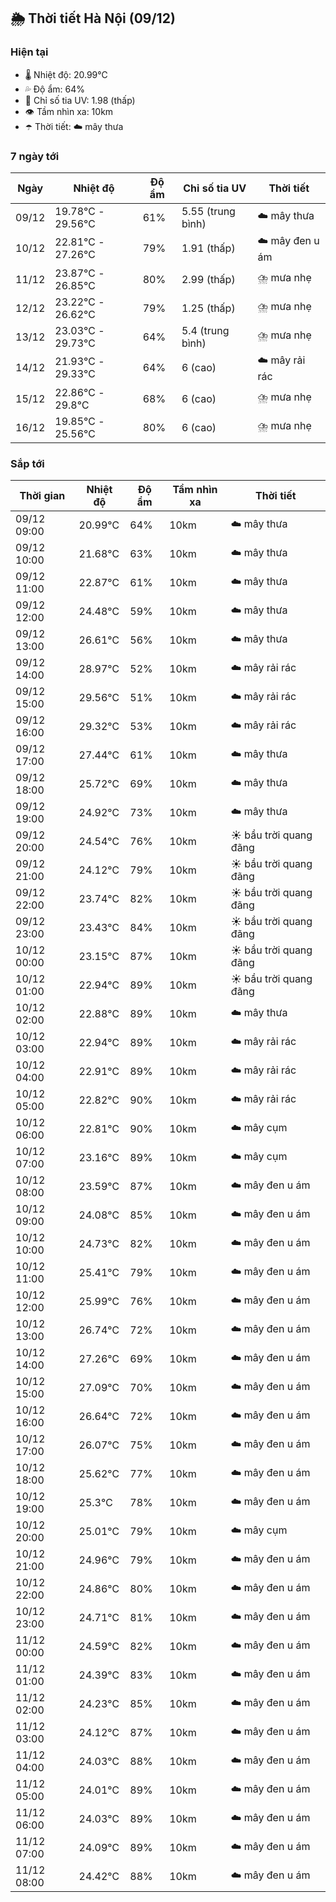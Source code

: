 ## 🌦️ Thời tiết Hà Nội (09/12)

### Hiện tại

- 🌡️ Nhiệt độ: 20.99℃
- 💦 Độ ẩm: 64%
- 🌟 Chỉ số tia UV: 1.98 (thấp)
- 👁️ Tầm nhìn xa: 10km
- ☂️ Thời tiết: ☁️ mây thưa

### 7 ngày tới

| Ngày | Nhiệt độ | Độ ẩm | Chỉ số tia UV | Thời tiết |
| --- | --- | --- | --- | --- |
| 09/12 | 19.78℃ - 29.56℃ | 61% | 5.55 (trung bình) | ☁️ mây thưa |
| 10/12 | 22.81℃ - 27.26℃ | 79% | 1.91 (thấp) | ☁️ mây đen u ám |
| 11/12 | 23.87℃ - 26.85℃ | 80% | 2.99 (thấp) | ⛈️ mưa nhẹ |
| 12/12 | 23.22℃ - 26.62℃ | 79% | 1.25 (thấp) | ⛈️ mưa nhẹ |
| 13/12 | 23.03℃ - 29.73℃ | 64% | 5.4 (trung bình) | ⛈️ mưa nhẹ |
| 14/12 | 21.93℃ - 29.33℃ | 64% | 6 (cao) | ☁️ mây rải rác |
| 15/12 | 22.86℃ - 29.8℃ | 68% | 6 (cao) | ⛈️ mưa nhẹ |
| 16/12 | 19.85℃ - 25.56℃ | 80% | 6 (cao) | ⛈️ mưa nhẹ |

### Sắp tới

| Thời gian | Nhiệt độ | Độ ẩm | Tầm nhìn xa | Thời tiết |
| --- | --- | --- | --- | --- |
| 09/12 09:00 | 20.99℃ | 64% | 10km | ☁️ mây thưa |
| 09/12 10:00 | 21.68℃ | 63% | 10km | ☁️ mây thưa |
| 09/12 11:00 | 22.87℃ | 61% | 10km | ☁️ mây thưa |
| 09/12 12:00 | 24.48℃ | 59% | 10km | ☁️ mây thưa |
| 09/12 13:00 | 26.61℃ | 56% | 10km | ☁️ mây thưa |
| 09/12 14:00 | 28.97℃ | 52% | 10km | ☁️ mây rải rác |
| 09/12 15:00 | 29.56℃ | 51% | 10km | ☁️ mây rải rác |
| 09/12 16:00 | 29.32℃ | 53% | 10km | ☁️ mây rải rác |
| 09/12 17:00 | 27.44℃ | 61% | 10km | ☁️ mây thưa |
| 09/12 18:00 | 25.72℃ | 69% | 10km | ☁️ mây thưa |
| 09/12 19:00 | 24.92℃ | 73% | 10km | ☁️ mây thưa |
| 09/12 20:00 | 24.54℃ | 76% | 10km | ☀️ bầu trời quang đãng |
| 09/12 21:00 | 24.12℃ | 79% | 10km | ☀️ bầu trời quang đãng |
| 09/12 22:00 | 23.74℃ | 82% | 10km | ☀️ bầu trời quang đãng |
| 09/12 23:00 | 23.43℃ | 84% | 10km | ☀️ bầu trời quang đãng |
| 10/12 00:00 | 23.15℃ | 87% | 10km | ☀️ bầu trời quang đãng |
| 10/12 01:00 | 22.94℃ | 89% | 10km | ☀️ bầu trời quang đãng |
| 10/12 02:00 | 22.88℃ | 89% | 10km | ☁️ mây thưa |
| 10/12 03:00 | 22.94℃ | 89% | 10km | ☁️ mây rải rác |
| 10/12 04:00 | 22.91℃ | 89% | 10km | ☁️ mây rải rác |
| 10/12 05:00 | 22.82℃ | 90% | 10km | ☁️ mây rải rác |
| 10/12 06:00 | 22.81℃ | 90% | 10km | ☁️ mây cụm |
| 10/12 07:00 | 23.16℃ | 89% | 10km | ☁️ mây cụm |
| 10/12 08:00 | 23.59℃ | 87% | 10km | ☁️ mây đen u ám |
| 10/12 09:00 | 24.08℃ | 85% | 10km | ☁️ mây đen u ám |
| 10/12 10:00 | 24.73℃ | 82% | 10km | ☁️ mây đen u ám |
| 10/12 11:00 | 25.41℃ | 79% | 10km | ☁️ mây đen u ám |
| 10/12 12:00 | 25.99℃ | 76% | 10km | ☁️ mây đen u ám |
| 10/12 13:00 | 26.74℃ | 72% | 10km | ☁️ mây đen u ám |
| 10/12 14:00 | 27.26℃ | 69% | 10km | ☁️ mây đen u ám |
| 10/12 15:00 | 27.09℃ | 70% | 10km | ☁️ mây đen u ám |
| 10/12 16:00 | 26.64℃ | 72% | 10km | ☁️ mây đen u ám |
| 10/12 17:00 | 26.07℃ | 75% | 10km | ☁️ mây đen u ám |
| 10/12 18:00 | 25.62℃ | 77% | 10km | ☁️ mây đen u ám |
| 10/12 19:00 | 25.3℃ | 78% | 10km | ☁️ mây đen u ám |
| 10/12 20:00 | 25.01℃ | 79% | 10km | ☁️ mây cụm |
| 10/12 21:00 | 24.96℃ | 79% | 10km | ☁️ mây đen u ám |
| 10/12 22:00 | 24.86℃ | 80% | 10km | ☁️ mây đen u ám |
| 10/12 23:00 | 24.71℃ | 81% | 10km | ☁️ mây đen u ám |
| 11/12 00:00 | 24.59℃ | 82% | 10km | ☁️ mây đen u ám |
| 11/12 01:00 | 24.39℃ | 83% | 10km | ☁️ mây đen u ám |
| 11/12 02:00 | 24.23℃ | 85% | 10km | ☁️ mây đen u ám |
| 11/12 03:00 | 24.12℃ | 87% | 10km | ☁️ mây đen u ám |
| 11/12 04:00 | 24.03℃ | 88% | 10km | ☁️ mây đen u ám |
| 11/12 05:00 | 24.01℃ | 89% | 10km | ☁️ mây đen u ám |
| 11/12 06:00 | 24.03℃ | 89% | 10km | ☁️ mây đen u ám |
| 11/12 07:00 | 24.09℃ | 89% | 10km | ☁️ mây đen u ám |
| 11/12 08:00 | 24.42℃ | 88% | 10km | ☁️ mây đen u ám |
